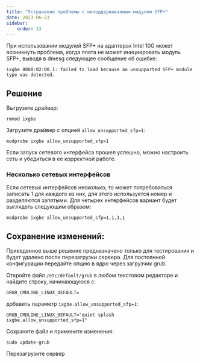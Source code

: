 ```yaml
---
title: "Устранение проблемы с неподдерживаемым модулем SFP+"
date: 2023-06-23
sidebar:
    order: 13
---
```


При использовании модулей SFP+ на адаптерах Intel 10G может возникнуть проблема, когда плата не может инициировать модуль SFP+, выводя в dmesg следующее сообщение об ошибке:

```
ixgbe 0000:02:00.1: failed to load because an unsupported SFP+ module type was detected.
```

## Решение[](https://help.cesbo.com/misc/articles/hardware/unsupported-sfp-module#solution)

Выгрузите драйвер:

```
rmmod ixgbe
```

Загрузите драйвер с опцией `allow_unsupported_sfp=1`:

```
modprobe ixgbe allow_unsupported_sfp=1
```

Если запуск сетевого интерфейса прошел успешно, можно настроить сеть и убедиться в ее корректной работе.

### Несколько сетевых интерфейсов

Если сетевых интерфейсов несколько, то может потребоваться записать 1 для каждого из них, для этого используется номер и разделяются запятыми. Для четырех интерфейсов вариант будет выглядеть следующим образом:

```
modprobe ixgbe allow_unsupported_sfp=1,1,1,1
```

## Сохранение изменений:[](https://help.cesbo.com/misc/articles/hardware/unsupported-sfp-module#save-option)

Приведенное выше решение предназначено только для тестирования и будет удалено после перезагрузки сервера. Для постоянной конфигурации передайте опцию в ядро через загрузчик grub.

Откройте файл `/etc/default/grub` в любом текстовом редакторе и найдите строку, начинающуюся с:

```
GRUB_CMDLINE_LINUX_DEFAULT=
```

добавить параметр `ixgbe.allow_unsupported_sfp=1`:

```
GRUB_CMDLINE_LINUX_DEFAULT="quiet splash ixgbe.allow_unsupported_sfp=1"
```

Сохраните файл и примените изменения:

```
sudo update-grub
```

Перезагрузите сервер
